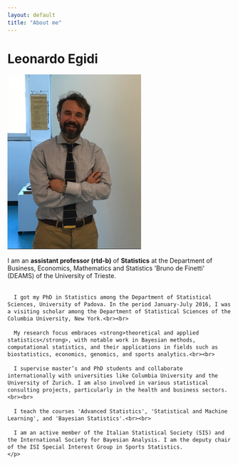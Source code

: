 ```yaml
---
layout: default
title: "About me"
---
```


# Leonardo Egidi


<div class="two-columns">
<div class="column">
    <img src="egidi_small.png" alt="Leonardo Egidi" style="float: center; margin-right: 10px;" width="300">
  </div>
</div>
  <div class="column">
    <p>
      I am an <strong>assistant professor (rtd-b)</strong> of <strong>Statistics</strong> at the Department of Business, Economics, Mathematics and Statistics 'Bruno de Finetti' (DEAMS) of the University of Trieste.<br><br>

      I got my PhD in Statistics among the Department of Statistical Sciences, University of Padova. In the period January-July 2016, I was a visiting scholar among the Department of Statistical Sciences of the Columbia University, New York.<br><br>

      My research focus embraces <strong>theoretical and applied statistics</strong>, with notable work in Bayesian methods, computational statistics, and their applications in fields such as biostatistics, economics, genomics, and sports analytics.<br><br>

      I supervise master’s and PhD students and collaborate internationally with universities like Columbia University and the University of Zurich. I am also involved in various statistical consulting projects, particularly in the health and business sectors.<br><br>

      I teach the courses 'Advanced Statistics', 'Statistical and Machine Learning', and 'Bayesian Statistics'.<br><br>

      I am an active member of the Italian Statistical Society (SIS) and the International Society for Bayesian Analysis. I am the deputy chair of the ISI Special Interest Group in Sports Statistics.
    </p>
  </div>
  

